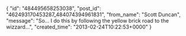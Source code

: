  {
   "id": "484495658253038",
   "post_id": "462493170453287_484074394961831",
   "from_name": "Scott Duncan",
   "message": "So... I do this by following the yellow brick road to the wizzard...",
   "created_time": "2013-02-24T10:22:53+0000"
 }
